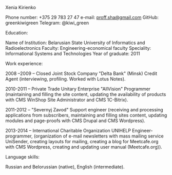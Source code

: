 Xenia Kirienko

Phone number: +375 29 783 27 47
e-mail: proff.sha@gmail.com
GitHub: greenkiwigreen
Telegram: @kiwi_green


Education:

Name of Institution: Belarusian State University of Informatics and Radioelectronics
Faculty: Engineering-economical faculty
Speciality: Informational Systems and Technologies
Year of graduate: 2011


Work experience:

2008 –2009 – Closed Joint Stock Company "Delta Bank" (Minsk)
Credit Agent (interviewing, profiling. Worked with Lotus Notes).

2010-2011 – Private Trade Unitary Enterprise "AllVision"
Programmer (maintaining and filling the site content, updating the availability of products with CMS WinShop Site Administrator  and  CMS 1C-Bitrix).

2011-2012 – "Severnyj Zavod"
Support engineer (receiving and processing applications from subscribers, maintaining and filling sites content, updating modules and page-proofs with CMS Drupal and CMS Wordpress).

2013-2014 – International Charitable Organization UNIHELP
Engineer-programmer, (organization of e-mail newsletters with mass mailing service UniSender, creating layouts for mailing, creating a blog for Meetcafe.org with CMS Wordpress, creating and updating user manual (Meetcafe.org)).


Language skills:

Russian and Belorussian (native),
English (intermediate).